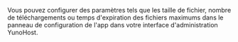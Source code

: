 Vous pouvez configurer des paramètres tels que les taille de fichier, nombre de téléchargements ou temps d'expiration des fichiers maximums dans le panneau de configuration de l'app dans votre interface d'administration YunoHost.
